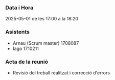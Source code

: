### Data i Hora  
2025-05-01 de les 17:00 a la 18:20

### Asistents  
- Arnau (Scrum master) 1708087
- Iago 1710211

### Acta de la reunió  
- Revisió del treball realitzat i correcció d'errors
